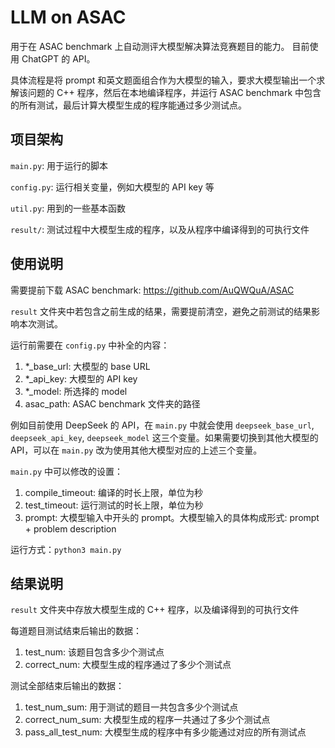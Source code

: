 # LLM on ASAC

用于在 ASAC benchmark 上自动测评大模型解决算法竞赛题目的能力。
目前使用 ChatGPT 的 API。

具体流程是将 prompt 和英文题面组合作为大模型的输入，要求大模型输出一个求解该问题的 C++ 程序，然后在本地编译程序，并运行 ASAC benchmark 中包含的所有测试，最后计算大模型生成的程序能通过多少测试点。

## 项目架构

`main.py`: 用于运行的脚本

`config.py`: 运行相关变量，例如大模型的 API key 等

`util.py`: 用到的一些基本函数

`result/`: 测试过程中大模型生成的程序，以及从程序中编译得到的可执行文件

## 使用说明

需要提前下载 ASAC benchmark: https://github.com/AuQWQuA/ASAC

`result` 文件夹中若包含之前生成的结果，需要提前清空，避免之前测试的结果影响本次测试。

运行前需要在 `config.py` 中补全的内容：
1. *_base_url: 大模型的 base URL
2. *_api_key: 大模型的 API key
3. *_model: 所选择的 model
4. asac_path: ASAC benchmark 文件夹的路径

例如目前使用 DeepSeek 的 API，在 `main.py` 中就会使用 `deepseek_base_url`, `deepseek_api_key`, `deepseek_model` 这三个变量。如果需要切换到其他大模型的 API，可以在 `main.py` 改为使用其他大模型对应的上述三个变量。

`main.py` 中可以修改的设置：
1. compile_timeout: 编译的时长上限，单位为秒
2. test_timeout: 运行测试的时长上限，单位为秒
3. prompt: 大模型输入中开头的 prompt。大模型输入的具体构成形式: prompt + problem description

运行方式：`python3 main.py`

## 结果说明

`result` 文件夹中存放大模型生成的 C++ 程序，以及编译得到的可执行文件

每道题目测试结束后输出的数据：
1. test_num: 该题目包含多少个测试点
2. correct_num: 大模型生成的程序通过了多少个测试点

测试全部结束后输出的数据：
1. test_num_sum: 用于测试的题目一共包含多少个测试点
2. correct_num_sum: 大模型生成的程序一共通过了多少个测试点
3. pass_all_test_num: 大模型生成的程序中有多少能通过对应的所有测试点